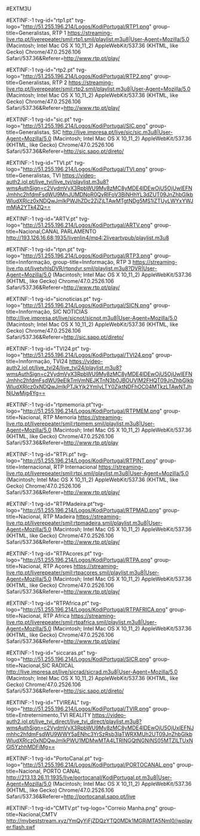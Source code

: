 #EXTM3U

#EXTINF:-1 tvg-id="rtp1.pt" tvg-logo="http://51.255.196.214/Logos/KodiPortugal/RTP1.png" group-title=Generalistas, RTP 1 
https://streaming-live.rtp.pt/liverepeater/smil:rtp1.smil/playlist.m3u8|User-Agent=Mozilla/5.0 (Macintosh; Intel Mac OS X 10_11_2) AppleWebKit/537.36 (KHTML, like Gecko) Chrome/47.0.2526.106 Safari/537.36&Referer=http://www.rtp.pt/play/

#EXTINF:-1 tvg-id="rtp2.pt" tvg-logo="http://51.255.196.214/Logos/KodiPortugal/RTP2.png" group-title=Generalistas, RTP 2 
https://streaming-live.rtp.pt/liverepeater/smil:rtp2.smil/playlist.m3u8|User-Agent=Mozilla/5.0 (Macintosh; Intel Mac OS X 10_11_2) AppleWebKit/537.36 (KHTML, like Gecko) Chrome/47.0.2526.106 Safari/537.36&Referer=http://www.rtp.pt/play/

#EXTINF:-1 tvg-id="sic.pt" tvg-logo="http://51.255.196.214/Logos/KodiPortugal/SIC.png" group-title=Generalistas, SIC
http://live.impresa.pt/live/sic/sic.m3u8|User-Agent=Mozilla/5.0 (Macintosh; Intel Mac OS X 10_11_2) AppleWebKit/537.36 (KHTML, like Gecko) Chrome/47.0.2526.106 Safari/537.36&Referer=http://sic.sapo.pt/direto/

#EXTINF:-1 tvg-id="TVI.pt" tvg-logo="http://51.255.196.214/Logos/KodiPortugal/TVI.png" group-title=Generalistas, TVI 
https://video-auth2.iol.pt/live_tvi/live_tvi/playlist.m3u8?wmsAuthSign=c2VydmVyX3RpbWU9My8zMC8yMDE4IDEwOjU5OjUwIEFNJmhhc2hfdmFsdWU9MnJUMDNoR0QvRlFoV3BiNHhYL3dZUT09JnZhbGlkbWludXRlcz0xNDQwJmlkPWJhZDc2ZjZjLTAwMTgtNDg5MS1iZTUyLWYxYWJmMjA2YTk4ZQ==

#EXTINF:-1 tvg-id="ARTV.pt" tvg-logo="http://51.255.196.214/Logos/KodiPortugal/ARTV.png" group-title=Nacional,CANAL PARLAMENTO
http://193.126.16.68:1935/livenlin4/mp4:2liveartvpub/playlist.m3u8

#EXTINF:-1 tvg-id="rtpn.pt" tvg-logo="http://51.255.196.214/Logos/KodiPortugal/RTP3.png" group-title=Innformação, group-title=Innformação, RTP 3 
https://streaming-live.rtp.pt/livetvhlsDVR/rtpndvr.smil/playlist.m3u8?DVR|User-Agent=Mozilla/5.0 (Macintosh; Intel Mac OS X 10_11_2) AppleWebKit/537.36 (KHTML, like Gecko) Chrome/47.0.2526.106 Safari/537.36&Referer=http://www.rtp.pt/play/

#EXTINF:-1 tvg-id="sicnoticias.pt" tvg-logo="http://51.255.196.214/Logos/KodiPortugal/SICN.png" group-title=Innformação, SIC NOTICIAS
http://live.impresa.pt/live/sicnot/sicnot.m3u8|User-Agent=Mozilla/5.0 (Macintosh; Intel Mac OS X 10_11_2) AppleWebKit/537.36 (KHTML, like Gecko) Chrome/47.0.2526.106 Safari/537.36&Referer=http://sic.sapo.pt/direto/

#EXTINF:-1 tvg-id="TVI24.pt" tvg-logo="http://51.255.196.214/Logos/KodiPortugal/TVI24.png" group-title=Innformação, TVI24 
https://video-auth2.iol.pt/live_tvi24/live_tvi24/playlist.m3u8?wmsAuthSign=c2VydmVyX3RpbWU9My8zMC8yMDE4IDEwOjU5OjUwIEFNJmhhc2hfdmFsdWU9eElkTmVmNEJKTnN3b0JBOUVlM2FHQT09JnZhbGlkbWludXRlcz0xNDQwJmlkPTJkYjk2YmIyLTY0ZjktNDFhOC04MTkzLTAwNTJhNjUwMjg4Yg==

#EXTINF:-1 tvg-id="rtpmemoria.pt"tvg-logo="http://51.255.196.214/Logos/KodiPortugal/RTPMEM.png" group-title=Nacional, RTP Memoria 
https://streaming-live.rtp.pt/liverepeater/smil:rtpmem.smil/playlist.m3u8|User-Agent=Mozilla/5.0 (Macintosh; Intel Mac OS X 10_11_2) AppleWebKit/537.36 (KHTML, like Gecko) Chrome/47.0.2526.106 Safari/537.36&Referer=http://www.rtp.pt/play

#EXTINF:-1 tvg-id="RTPi.pt" tvg-logo="http://51.255.196.214/Logos/KodiPortugal/RTPINT.png" group-title=Internacional, RTP Internacional
https://streaming-live.rtp.pt/liverepeater/smil:rtpi.smil/playlist.m3u8|User-Agent=Mozilla/5.0 (Macintosh; Intel Mac OS X 10_11_2) AppleWebKit/537.36 (KHTML, like Gecko) Chrome/47.0.2526.106 Safari/537.36&Referer=http://www.rtp.pt/play/

#EXTINF:-1 tvg-id="RTPMadeira.pt"tvg-logo="http://51.255.196.214/Logos/KodiPortugal/RTPMAD.png" group-title=Nacional, RTP Madeira 
https://streaming-live.rtp.pt/liverepeater/smil:rtpmadeira.smil/playlist.m3u8|User-Agent=Mozilla/5.0 (Macintosh; Intel Mac OS X 10_11_2) AppleWebKit/537.36 (KHTML, like Gecko) Chrome/47.0.2526.106 Safari/537.36&Referer=http://www.rtp.pt/play/

#EXTINF:-1 tvg-id="RTPAcores.pt" tvg-logo="http://51.255.196.214/Logos/KodiPortugal/RTPA.png" group-title=Nacional, RTP Açores
https://streaming-live.rtp.pt/liverepeater/smil:rtpacores.smil/playlist.m3u8|User-Agent=Mozilla/5.0 (Macintosh; Intel Mac OS X 10_11_2) AppleWebKit/537.36 (KHTML, like Gecko) Chrome/47.0.2526.106 Safari/537.36&Referer=http://www.rtp.pt/play/

#EXTINF:-1 tvg-id="RTPAfrica.pt" tvg-logo="http://51.255.196.214/Logos/KodiPortugal/RTPAFRICA.png" group-title=Nacional, RTP Africa
https://streaming-live.rtp.pt/liverepeater/smil:rtpafrica.smil/playlist.m3u8|User-Agent=Mozilla/5.0 (Macintosh; Intel Mac OS X 10_11_2) AppleWebKit/537.36 (KHTML, like Gecko) Chrome/47.0.2526.106 Safari/537.36&Referer=http://www.rtp.pt/play/

#EXTINF:-1 tvg-id="siccaras.pt" tvg-logo="http://51.255.196.214/Logos/KodiPortugal/SICR.png" group-title=Nacional,SIC RADICAL 
http://live.impresa.pt/live/sicrad/sicrad.m3u8|User-Agent=Mozilla/5.0 (Macintosh; Intel Mac OS X 10_11_2) AppleWebKit/537.36 (KHTML, like Gecko) Chrome/47.0.2526.106 Safari/537.36&Referer=http://sic.sapo.pt/direto/

#EXTINF:-1 tvg-id="TVIREAL" tvg-logo="http://51.255.196.214/Logos/KodiPortugal/TVIR.png" group-title=Entreternimento,TVI REALITY 
https://video-auth2.iol.pt/live_tvi_direct/live_tvi_direct/playlist.m3u8?wmsAuthSign=c2VydmVyX3RpbWU9My8zMC8yMDE4IDEwOjU5OjUxIEFNJmhhc2hfdmFsdWU9WWY5aENhc3YrSzRsb3laTWRXMUh2UT09JnZhbGlkbWludXRlcz0xNDQwJmlkPWU1MDMwMTA4LTRlNGQtNGNiNS05MTZlLTUxNGI5YzhhMDFiMg==

#EXTINF:-1 tvg-id="PortoCanal.pt" tvg-logo="http://51.255.196.214/Logos/KodiPortugal/PORTOCANAL.png"  group-title=Nacional, PORTO CANAL
http://213.13.26.11:1935/live/portocanal/KodiPortugal.pt.m3u8|User-Agent=Mozilla/5.0 (Macintosh; Intel Mac OS X 10_11_2) AppleWebKit/537.36 (KHTML, like Gecko) Chrome/47.0.2526.106 Safari/537.36&Referer=http://portocanal.sapo.pt/live


#EXTINF:-1 tvg-id=“CMTV.pt” tvg-logo="Correio Manha.png" group-title=Nacional,CMTV
http://mybeststream.xyz/YmQyYjFjZDQzYTQ0MDk1MGRjMTA5NmI0/jwplayer.flash.swf
